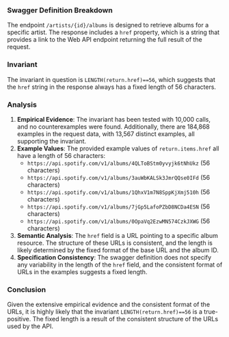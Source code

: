 ### Swagger Definition Breakdown
The endpoint `/artists/{id}/albums` is designed to retrieve albums for a specific artist. The response includes a `href` property, which is a string that provides a link to the Web API endpoint returning the full result of the request.

### Invariant
The invariant in question is `LENGTH(return.href)==56`, which suggests that the `href` string in the response always has a fixed length of 56 characters.

### Analysis
1. **Empirical Evidence**: The invariant has been tested with 10,000 calls, and no counterexamples were found. Additionally, there are 184,868 examples in the request data, with 13,567 distinct examples, all supporting the invariant.
2. **Example Values**: The provided example values of `return.items.href` all have a length of 56 characters:
   - `https://api.spotify.com/v1/albums/4QLToBStm0yvyjk6tNhUkz` (56 characters)
   - `https://api.spotify.com/v1/albums/3auWbKALSk3JmrQQse0IFd` (56 characters)
   - `https://api.spotify.com/v1/albums/1QhxV1m7N8SppKjXmj510h` (56 characters)
   - `https://api.spotify.com/v1/albums/7jGp5LafoPZbD8NCDa4ESN` (56 characters)
   - `https://api.spotify.com/v1/albums/0OpaVq2EzwMN574CzkJXWG` (56 characters)
3. **Semantic Analysis**: The `href` field is a URL pointing to a specific album resource. The structure of these URLs is consistent, and the length is likely determined by the fixed format of the base URL and the album ID.
4. **Specification Consistency**: The swagger definition does not specify any variability in the length of the `href` field, and the consistent format of URLs in the examples suggests a fixed length.

### Conclusion
Given the extensive empirical evidence and the consistent format of the URLs, it is highly likely that the invariant `LENGTH(return.href)==56` is a true-positive. The fixed length is a result of the consistent structure of the URLs used by the API.
